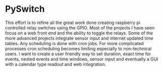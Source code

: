 # PySwitch
This effort is to refine all the great work done creating raspberry pi controlled relay switches using the GPIO. Most of the projects I have seen focus on a web front end and the ability to toggle the relays. Some of the more advanced projects integrate sensor input and internet updated time tables. Any scheduling is done with cron jobs. For more complicated processes cron scheduling becomes limiting especially to non-technical users. I want to create a user friendly way to set duration, exact time for events, nested events and time windows, sensor input and eventually a GUI with a calendar type readout and web integration.  
